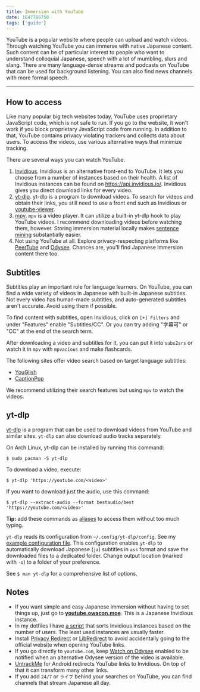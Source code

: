 ```yaml
---
title: Immersion with YouTube
date: 1647786750
tags: ['guide']
---
```


YouTube is a popular website where people can upload and watch videos.
Through watching YouTube you can immerse with native Japanese content.
Such content can be of particular interest to people
who want to understand colloquial Japanese,
speech with a lot of mumbling, slurs and slang.
There are many language-dense streams and podcasts on YouTube
that can be used for background listening.
You can also find news channels with more formal speech.

****

## How to access

Like many popular big tech websites today,
YouTube uses proprietary JavaScript code, which is not safe to run.
If you go to the website, it won't work if you block proprietary JavaScript code from running.
In addition to that, YouTube contains privacy violating trackers and collects data about users.
To access the videos, use various alternative ways that minimize tracking.

There are several ways you can watch YouTube.

1) [Invidious](https://github.com/iv-org/invidious).
   Invidious is an alternative front-end to YouTube.
   It lets you choose from a number of instances based on their health.
   A list of Invidious instances can be found on https://api.invidious.io/.
   Invidious gives you direct download links for every video.
2) [yt-dlp](https://wiki.archlinux.org/index.php/yt-dlp).
   yt-dlp is a program to download videos.
   To search for videos and obtain their links,
   you still need to use a front end such as Invidious or
   [youtube-viewer](https://github.com/trizen/youtube-viewer).
3) [mpv](https://wiki.archlinux.org/title/Mpv).
   `mpv` is a video player.
   It can utilize a built-in yt-dlp hook to play YouTube videos.
   I recommend downloading videos before watching them, however.
   Storing immersion material locally makes [sentence mining](sentence-mining.html) substantially easier.
4) Not using YouTube at all.
   Explore privacy-respecting platforms
   like [PeerTube](https://joinpeertube.org/) and [Odysee](https://odysee.com/).
   Chances are, you'll find Japanese immersion content there too.

## Subtitles

Subtitles play an important role for language learners.
On YouTube, you can find a wide variety of videos in Japanese with built-in Japanese subtitles.
Not every video has human-made subtitles, and auto-generated subtitles aren't accurate.
Avoid using them if possible.

To find content with subtitles,
open Invidious,
click on `[+] Filters` and under "Features" enable "Subtitles/CC".
Or you can try adding "字幕可" or "CC" at the end of the search term.

After downloading a video and subtitles for it,
you can put it into `subs2srs`
or watch it in `mpv` with `mpvacious` and make flashcards.

The following sites offer video search based on target language subtitles:

* [YouGlish](https://youglish.com/japanese)
* [CaptionPop](https://www.captionpop.com/)

We recommend utilizing their search features but using `mpv` to watch the videos.

## yt-dlp

[yt-dlp](https://wiki.archlinux.org/index.php/yt-dlp)
is a program
that can be used to download videos from YouTube and similar sites.
`yt-dlp` can also download audio tracks separately.

On Arch Linux, yt-dlp can be installed by running this command:

```
$ sudo pacman -S yt-dlp
```

To download a video, execute:

```
$ yt-dlp 'https://youtube.com/<video>'
```

If you want to download just the audio, use this command:

```
$ yt-dlp --extract-audio --format bestaudio/best 'https://youtube.com/<video>'
```

**Tip:** add these commands as
[aliases](https://askubuntu.com/questions/17536/how-do-i-create-a-permanent-bash-alias)
to access them without too much typing.

`yt-dlp` reads its configuration from `~/.config/yt-dlp/config`.
See my
[example configuration file](https://github.com/tatsumoto-ren/dotfiles/blob/main/.config/youtube-dl/config).
This configuration enables `yt-dlp` to automatically download
Japanese (`ja`) subtitles in `ass` format
and save the downloaded files to a dedicated folder.
Change output location (marked with `-o`) to a folder of your preference.

See `$ man yt-dlp` for a comprehensive list of options.

## Notes

* If you want simple and easy Japanese immersion without having to set things up,
  just go to **[youtube.owacon.moe](https://youtube.owacon.moe/)**.
  This is a Japanese Invidious instance.
* In my dotfiles I have
  [a script](https://github.com/tatsumoto-ren/dotfiles/blob/main/.local/bin/rank-invidious-instances)
  that sorts Invidious instances based on the number of users.
  The least used instances are usually faster.
* Install [Privacy Redirect](https://github.com/SimonBrazell/privacy-redirect)
  or [LibRedirect](https://libredirect.github.io/)
  to avoid accidentally going to the official website when opening YouTube links.
* If you go directly to `youtube.com`, keep
  [Watch on Odysee](https://github.com/kodxana/Watch-on-Odysee)
  enabled to be notified when an alternative Odysee version of the video is available.
* [UntrackMe](https://f-droid.org/packages/app.fedilab.nitterizeme/)
  for Android redirects YouTube links to Invidious.
  On top of that it can transform many other links.
* If you add `24/7` or `ライブ` behind your searches on YouTube,
  you can find channels that stream Japanese all day.
